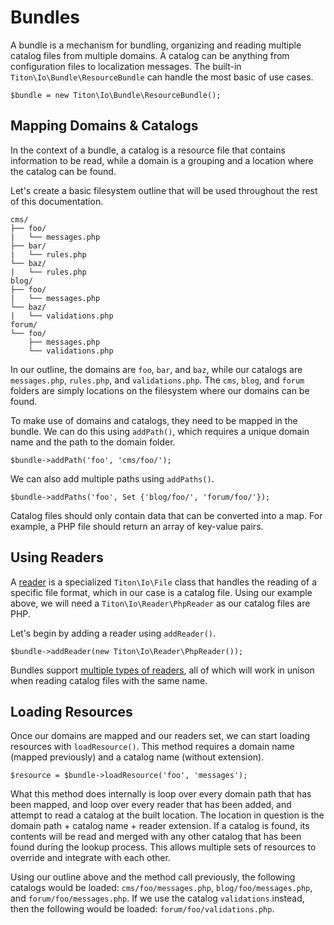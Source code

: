 # Bundles #

A bundle is a mechanism for bundling, organizing and reading multiple catalog files from multiple domains. A catalog can be anything from configuration files to localization messages. The built-in `Titon\Io\Bundle\ResourceBundle` can handle the most basic of use cases.

```hack
$bundle = new Titon\Io\Bundle\ResourceBundle();
```

## Mapping Domains & Catalogs ##

In the context of a bundle, a catalog is a resource file that contains information to be read, while a domain is a grouping and a location where the catalog can be found. 

Let's create a basic filesystem outline that will be used throughout the rest of this documentation.

```
cms/
├── foo/
|   └── messages.php
├── bar/
|   └── rules.php
└── baz/
|   └── rules.php
blog/
├── foo/
|   └── messages.php
└── baz/
|   └── validations.php
forum/
└── foo/
    ├── messages.php
    └── validations.php
```

In our outline, the domains are `foo`, `bar`, and `baz`, while our catalogs are `messages.php`, `rules.php`, and `validations.php`. The `cms`, `blog`, and `forum` folders are simply locations on the filesystem where our domains can be found.

To make use of domains and catalogs, they need to be mapped in the bundle. We can do this using `addPath()`, which requires a unique domain name and the path to the domain folder.

```hack
$bundle->addPath('foo', 'cms/foo/');
```

We can also add multiple paths using `addPaths()`.

```hack
$bundle->addPaths('foo', Set {'blog/foo/', 'forum/foo/'});
```

Catalog files should only contain data that can be converted into a map. For example, a PHP file should return an array of key-value pairs.

## Using Readers ##

A [reader](readers.md) is a specialized `Titon\Io\File` class that handles the reading of a specific file format, which in our case is a catalog file. Using our example above, we will need a `Titon\Io\Reader\PhpReader` as our catalog files are PHP.

Let's begin by adding a reader using `addReader()`.

```hack
$bundle->addReader(new Titon\Io\Reader\PhpReader());
```

Bundles support [multiple types of readers](readers.md), all of which will work in unison when reading catalog files with the same name.

## Loading Resources ##

Once our domains are mapped and our readers set, we can start loading resources with `loadResource()`. This method requires a domain name (mapped previously) and a catalog name (without extension).

```hack
$resource = $bundle->loadResource('foo', 'messages');
```

What this method does internally is loop over every domain path that has been mapped, and loop over every reader that has been added, and attempt to read a catalog at the built location. The location in question is the domain path + catalog name + reader extension. If a catalog is found, its contents will be read and merged with any other catalog that has been found during the lookup process. This allows multiple sets of resources to override and integrate with each other.

Using our outline above and the method call previously, the following catalogs would be loaded: `cms/foo/messages.php`, `blog/foo/messages.php`, and `forum/foo/messages.php`. If we use the catalog `validations` instead, then the following would be loaded: `forum/foo/validations.php`.
